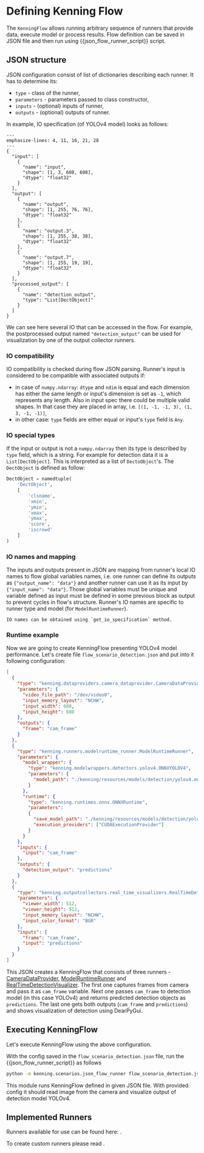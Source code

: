 # Defining Kenning Flow

The `KenningFlow` allows running arbitrary sequence of runners that provide data, execute model or process results.
Flow definition can be saved in JSON file and then run using {{json_flow_runner_script}} script.

## JSON structure

JSON configuration consist of list of dictionaries describing each runner. It has to determine its:

* `type` - class of the runner,
* `parameters` - parameters passed to class constructor,
* `inputs` - (optional) inputs of runner,
* `outputs` - (optional) outputs of runner.

In example, IO specification (of YOLOv4 model) looks as follows:
```{code-block} json
---
emphasize-lines: 4, 11, 16, 21, 28
---
{
  "input": [
    {
      "name": "input",
      "shape": [1, 3, 608, 608],
      "dtype": "float32"
    }
  ],
  "output": [
    {
      "name": "output",
      "shape": [1, 255, 76, 76],
      "dtype": "float32"
    },
    {
      "name": "output.3",
      "shape": [1, 255, 38, 38],
      "dtype": "float32"
    },
    {
      "name": "output.7",
      "shape": [1, 255, 19, 19],
      "dtype": "float32"
    }
  ],
  "processed_output": [
    {
      "name": "detection_output",
      "type": "List[DectObject]"
    }
  ]
}
```

We can see here several IO that can be accessed in the flow.
For example, the postprocessed output named `"detection_output"` can be used for visualization by one of the output collector runners.

### IO compatibility

IO compatibility is checked during flow JSON parsing.
Runner's input is considered to be compatible with associated outputs if:
* in case of `numpy.ndarray`: `dtype` and `ndim` is equal and each dimension has either the same length or input's dimension is set as `-1`, which represents any length.
  Also in input spec there could be multiple valid shapes. In that case they are placed in array, i.e. `[(1, -1, -1, 3), (1, 3, -1, -1)]`,
* in other case: `type` fields are either equal or input's `type` field is `Any`.

### IO special types

If the input or output is not a `numpy.ndarray` then its type is described by `type` field, which is a string.
For example for detection data it is a `List[DectObject]`.
This is interpreted as a list of `DectoObject`'s.
The `DectObject` is defined as follow:

```python
DectObject = namedtuple(
    'DectObject',
    [
        'clsname',
        'xmin',
        'ymin',
        'xmax',
        'ymax',
        'score',
        'iscrowd'
    ]
)
```

### IO names and mapping

The inputs and outputs present in JSON are mapping from runner's local IO names to flow global variables names, i.e. one runner can define its outputs as `{"output_name": "data"}` and another runner can use it as its input by `{"input_name": "data"}`.
Those global variables must be unique and variable defined as input must be defined in some previous block as output to prevent cycles in flow's structure.
Runner's IO names are specific to runner type and model (for `ModelRuntimeRunner`).

```{note}
IO names can be obtained using `get_io_specification` method.
```
### Runtime example

Now we are going to create KenningFlow presenting YOLOv4 model performance.
Let's create file `flow_scenario_detection.json` and put into it following configuration:
```json
[
  {
    "type": "kenning.dataproviders.camera_dataprovider.CameraDataProvider",
    "parameters": {
      "video_file_path": "/dev/video0",
      "input_memory_layout": "NCHW",
      "input_width": 608,
      "input_height": 608
    },
    "outputs": {
      "frame": "cam_frame"
    }
  },
  {
    "type": "kenning.runners.modelruntime_runner.ModelRuntimeRunner",
    "parameters": {
      "model_wrapper": {
        "type": "kenning.modelwrappers.detectors.yolov4.ONNXYOLOV4",
        "parameters": {
          "model_path": "./kenning/resources/models/detection/yolov4.onnx"
        }
      },
      "runtime": {
        "type": "kenning.runtimes.onnx.ONNXRuntime",
        "parameters":
        {
          "save_model_path": "./kenning/resources/models/detection/yolov4.onnx",
          "execution_providers": ["CUDAExecutionProvider"]
        }
      }
    },
    "inputs": {
      "input": "cam_frame"
    },
    "outputs": {
      "detection_output": "predictions"
    }
  },
  {
    "type": "kenning.outputcollectors.real_time_visualizers.RealTimeDetectionVisualizer",
    "parameters": {
      "viewer_width": 512,
      "viewer_height": 512,
      "input_memory_layout": "NCHW",
      "input_color_format": "BGR"
    },
    "inputs": {
      "frame": "cam_frame",
      "input": "predictions"
    }
  }
]
```

This JSON creates a KenningFlow that consists of three runners - [CameraDataProvider](https://github.com/antmicro/kenning/blob/main/kenning/dataproviders/camera_dataprovider.py), [ModelRuntimeRunner](https://github.com/antmicro/kenning/blob/main/kenning/runners/modelruntime_runner.py) and [RealTimeDetectionVisualizer](https://github.com/antmicro/kenning/blob/master/kenning/outputcollectors/real_time_visualizers.py).
The first one captures frames from camera and pass it as `cam_frame` variable.
Next one passes `cam_frame` to detection model (in this case YOLOv4) and returns predicted detection objects as `predictions`.
The last one gets both outputs (`cam_frame` and `predictions`) and shows visualization of detection using DearPyGui.

## Executing KenningFlow

Let's execute KenningFlow using the above configuration.

With the config saved in the `flow_scenario_detection.json` file, run the {{json_flow_runner_script}} as follows
```bash
python -m kenning.scenarios.json_flow_runner flow_scenario_detection.json
```

This module runs KenningFlow defined in given JSON file.
With provided config it should read image from the camera and visualize output of detection model YOLOv4.

## Implemented Runners

Runners available for use can be found here: [](runner-api).

To create custom runners please read [](implementing-runner).
